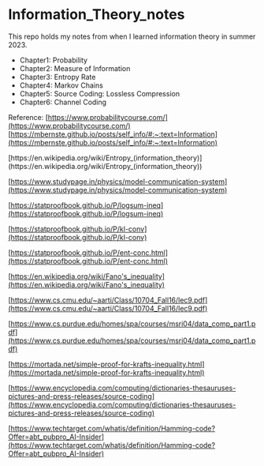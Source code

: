 # Information_Theory_notes

This repo holds my notes from when I learned information theory in summer 2023.

 - Chapter1: Probability 
 - Chapter2: Measure of Information 
 - Chapter3: Entropy Rate 
 - Chapter4: Markov Chains 
 - Chapter5: Source Coding: Lossless Compression 
 - Chapter6: Channel Coding

Reference:
[https://www.probabilitycourse.com/](https://www.probabilitycourse.com/)
[](https://mbernste.github.io/posts/self_info/#:~:text=Information%20theory%20considers%20information%20to,been%20something%20we%20were%20expecting)[https://mbernste.github.io/posts/self_info/#:~:text=Information](https://mbernste.github.io/posts/self_info/#:~:text=Information) 

[](https://en.wikipedia.org/wiki/Entropy_(information_theory))[https://en.wikipedia.org/wiki/Entropy_(information_theory)](https://en.wikipedia.org/wiki/Entropy_(information_theory))

[https://www.studypage.in/physics/model-communication-system](https://www.studypage.in/physics/model-communication-system)

[https://statproofbook.github.io/P/logsum-ineq](https://statproofbook.github.io/P/logsum-ineq)

[https://statproofbook.github.io/P/kl-conv](https://statproofbook.github.io/P/kl-conv)

[https://statproofbook.github.io/P/ent-conc.html](https://statproofbook.github.io/P/ent-conc.html)

[](https://en.wikipedia.org/wiki/Fano%27s_inequality)[https://en.wikipedia.org/wiki/Fano's_inequality](https://en.wikipedia.org/wiki/Fano's_inequality)

[https://www.cs.cmu.edu/~aarti/Class/10704_Fall16/lec9.pdf](https://www.cs.cmu.edu/~aarti/Class/10704_Fall16/lec9.pdf)

[https://www.cs.purdue.edu/homes/spa/courses/msri04/data_comp_part1.pdf](https://www.cs.purdue.edu/homes/spa/courses/msri04/data_comp_part1.pdf)

[https://mortada.net/simple-proof-for-krafts-inequality.html](https://mortada.net/simple-proof-for-krafts-inequality.html)

[https://www.encyclopedia.com/computing/dictionaries-thesauruses-pictures-and-press-releases/source-coding](https://www.encyclopedia.com/computing/dictionaries-thesauruses-pictures-and-press-releases/source-coding)

[https://www.techtarget.com/whatis/definition/Hamming-code?Offer=abt_pubpro_AI-Insider](https://www.techtarget.com/whatis/definition/Hamming-code?Offer=abt_pubpro_AI-Insider)
